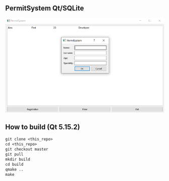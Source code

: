 ## PermitSystem Qt/SQLite

![Screen Shot](md/image_2021-12-28_00-44-12.png)

## How to build (Qt 5.15.2)
```
git clone <this_repo>
cd <this_repo>
git checkout master
git pull
mkdir build
cd build
qmake ..
make
```
